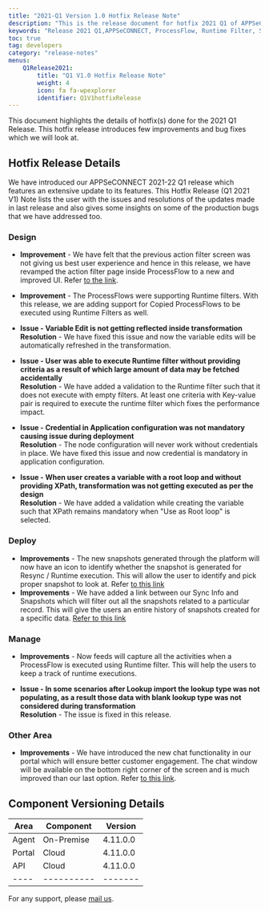 ```yaml
---
title: "2021-Q1 Version 1.0 Hotfix Release Note"
description: "This is the release document for hotfix 2021 Q1 of APPSeCONNECT."
keywords: "Release 2021 Q1,APPSeCONNECT, ProcessFlow, Runtime Filter, Snapshots"
toc: true
tag: developers
category: "release-notes"
menus: 
    Q1Release2021:
        title: "Q1 V1.0 Hotfix Release Note"
        weight: 4
        icon: fa fa-wpexplorer
        identifier: Q1V1hotfixRelease
---
```

This document highlights the details of hotfix(s) done for the 2021 Q1 Release. 
This hotfix release introduces few improvements and bug fixes which we will look at. 

## Hotfix Release Details 

We have introduced our APPSeCONNECT 2021-22 Q1 release which features an extensive update to its features. This Hotfix Release (Q1 2021 V1) Note lists the user with the issues and resolutions of the updates made in last release and also gives some insights on some of the production bugs that we have addressed too.

### Design 

- **Improvement** - We have felt that the previous action filter screen was not giving us best user experience and hence in this release, we have revamped the action filter page inside ProcessFlow to a new and improved UI. Refer [to the link](/processflow/manage-actions-actionfilters-errorfilters/#adding-action-filters). 
- **Improvement** - The ProcessFlows were supporting Runtime filters. With this release, we are adding support for Copied ProcessFlows to be executed using Runtime Filters as well.  

- **Issue - Variable Edit is not getting reflected inside transformation**\
**Resolution** - We have fixed this issue and now the variable edits will be automatically refreshed in the transformation. 

- **Issue - User was able to execute Runtime filter without providing criteria as a result of which large amount of data may be fetched accidentally**\
**Resolution** - We have added a validation to the Runtime filter such that it does not execute with empty filters. At least one criteria with Key-value pair is required to execute the runtime filter which fixes the performance impact. 

- **Issue - Credential in Application configuration was not mandatory causing issue during deployment**\
**Resolution** - The node configuration will never work without credentials in place. We have fixed this issue and now credential is mandatory in application configuration. 

- **Issue - When user creates a variable with a root loop and without providing XPath, transformation was not getting executed as per the design**\
**Resolution** - We have added a validation while creating the variable such that XPath remains mandatory when "Use as Root loop" is selected. 

### Deploy  

- **Improvements** - The new snapshots generated through the platform will now have an icon to identify whether the snapshot is generated for Resync / Runtime execution. This will allow the user to identify and pick proper snapshot to look at. Refer [to this link](/processflow/snapshot-processflow/#types-of-snapshot)
- **Improvements** - We have added a link between our Sync Info and Snapshots which will filter out all the snapshots related to a particular record. This will give the users an entire history of snapshots created for a specific data. [Refer to this link](/processflow/retry-processflow/#sync-info--retry)


### Manage  

- **Improvements** - Now feeds will capture all the activities when a ProcessFlow is executed using Runtime filter. This will help the users to keep a track of runtime executions.

- **Issue - In some scenarios after Lookup import the lookup type was not populating, as a result those data with blank lookup type was not considered during transformation**\
**Resolution** - The issue is fixed in this release. 

### Other Area

- **Improvements** - We have introduced the new chat functionality in our portal which will ensure better customer engagement. The chat window will be available on the bottom right corner of the screen and is much improved than our last option. Refer [to this link](/accessing%20portal/accessing-portal/#chat).


## Component Versioning Details

|Area|Component|Version|
|----|----------|-------|
|Agent| On-Premise|4.11.0.0|  
|Portal| Cloud|4.11.0.0|
|API| Cloud|4.11.0.0|
|----|----------|-------|

For any support, please [mail us](support@appseconnect.com).